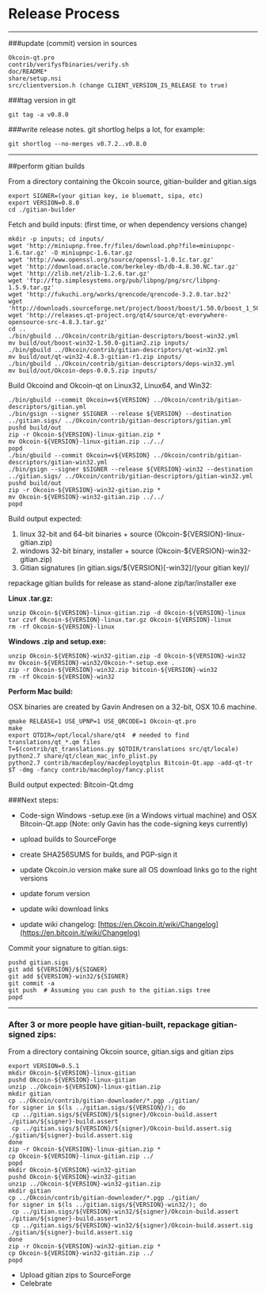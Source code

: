 Release Process
====================

* * *

###update (commit) version in sources


	Okcoin-qt.pro
	contrib/verifysfbinaries/verify.sh
	doc/README*
	share/setup.nsi
	src/clientversion.h (change CLIENT_VERSION_IS_RELEASE to true)

###tag version in git

	git tag -a v0.8.0

###write release notes. git shortlog helps a lot, for example:

	git shortlog --no-merges v0.7.2..v0.8.0

* * *

##perform gitian builds

 From a directory containing the Okcoin source, gitian-builder and gitian.sigs
  
	export SIGNER=(your gitian key, ie bluematt, sipa, etc)
	export VERSION=0.8.0
	cd ./gitian-builder

 Fetch and build inputs: (first time, or when dependency versions change)

	mkdir -p inputs; cd inputs/
	wget 'http://miniupnp.free.fr/files/download.php?file=miniupnpc-1.6.tar.gz' -O miniupnpc-1.6.tar.gz
	wget 'http://www.openssl.org/source/openssl-1.0.1c.tar.gz'
	wget 'http://download.oracle.com/berkeley-db/db-4.8.30.NC.tar.gz'
	wget 'http://zlib.net/zlib-1.2.6.tar.gz'
	wget 'ftp://ftp.simplesystems.org/pub/libpng/png/src/libpng-1.5.9.tar.gz'
	wget 'http://fukuchi.org/works/qrencode/qrencode-3.2.0.tar.bz2'
	wget 'http://downloads.sourceforge.net/project/boost/boost/1.50.0/boost_1_50_0.tar.bz2'
	wget 'http://releases.qt-project.org/qt4/source/qt-everywhere-opensource-src-4.8.3.tar.gz'
	cd ..
	./bin/gbuild ../Okcoin/contrib/gitian-descriptors/boost-win32.yml
	mv build/out/boost-win32-1.50.0-gitian2.zip inputs/
	./bin/gbuild ../Okcoin/contrib/gitian-descriptors/qt-win32.yml
	mv build/out/qt-win32-4.8.3-gitian-r1.zip inputs/
	./bin/gbuild ../Okcoin/contrib/gitian-descriptors/deps-win32.yml
	mv build/out/Okcoin-deps-0.0.5.zip inputs/

 Build Okcoind and Okcoin-qt on Linux32, Linux64, and Win32:
  
	./bin/gbuild --commit Okcoin=v${VERSION} ../Okcoin/contrib/gitian-descriptors/gitian.yml
	./bin/gsign --signer $SIGNER --release ${VERSION} --destination ../gitian.sigs/ ../Okcoin/contrib/gitian-descriptors/gitian.yml
	pushd build/out
	zip -r Okcoin-${VERSION}-linux-gitian.zip *
	mv Okcoin-${VERSION}-linux-gitian.zip ../../
	popd
	./bin/gbuild --commit Okcoin=v${VERSION} ../Okcoin/contrib/gitian-descriptors/gitian-win32.yml
	./bin/gsign --signer $SIGNER --release ${VERSION}-win32 --destination ../gitian.sigs/ ../Okcoin/contrib/gitian-descriptors/gitian-win32.yml
	pushd build/out
	zip -r Okcoin-${VERSION}-win32-gitian.zip *
	mv Okcoin-${VERSION}-win32-gitian.zip ../../
	popd

  Build output expected:

  1. linux 32-bit and 64-bit binaries + source (Okcoin-${VERSION}-linux-gitian.zip)
  2. windows 32-bit binary, installer + source (Okcoin-${VERSION}-win32-gitian.zip)
  3. Gitian signatures (in gitian.sigs/${VERSION}[-win32]/(your gitian key)/

repackage gitian builds for release as stand-alone zip/tar/installer exe

**Linux .tar.gz:**

	unzip Okcoin-${VERSION}-linux-gitian.zip -d Okcoin-${VERSION}-linux
	tar czvf Okcoin-${VERSION}-linux.tar.gz Okcoin-${VERSION}-linux
	rm -rf Okcoin-${VERSION}-linux

**Windows .zip and setup.exe:**

	unzip Okcoin-${VERSION}-win32-gitian.zip -d Okcoin-${VERSION}-win32
	mv Okcoin-${VERSION}-win32/Okcoin-*-setup.exe .
	zip -r Okcoin-${VERSION}-win32.zip bitcoin-${VERSION}-win32
	rm -rf Okcoin-${VERSION}-win32

**Perform Mac build:**

  OSX binaries are created by Gavin Andresen on a 32-bit, OSX 10.6 machine.

	qmake RELEASE=1 USE_UPNP=1 USE_QRCODE=1 Okcoin-qt.pro
	make
	export QTDIR=/opt/local/share/qt4  # needed to find translations/qt_*.qm files
	T=$(contrib/qt_translations.py $QTDIR/translations src/qt/locale)
	python2.7 share/qt/clean_mac_info_plist.py
	python2.7 contrib/macdeploy/macdeployqtplus Bitcoin-Qt.app -add-qt-tr $T -dmg -fancy contrib/macdeploy/fancy.plist

 Build output expected: Bitcoin-Qt.dmg

###Next steps:

* Code-sign Windows -setup.exe (in a Windows virtual machine) and
  OSX Bitcoin-Qt.app (Note: only Gavin has the code-signing keys currently)

* upload builds to SourceForge

* create SHA256SUMS for builds, and PGP-sign it

* update Okcoin.io version
  make sure all OS download links go to the right versions

* update forum version

* update wiki download links

* update wiki changelog: [https://en.Okcoin.it/wiki/Changelog](https://en.bitcoin.it/wiki/Changelog)

Commit your signature to gitian.sigs:

	pushd gitian.sigs
	git add ${VERSION}/${SIGNER}
	git add ${VERSION}-win32/${SIGNER}
	git commit -a
	git push  # Assuming you can push to the gitian.sigs tree
	popd

-------------------------------------------------------------------------

### After 3 or more people have gitian-built, repackage gitian-signed zips:

From a directory containing Okcoin source, gitian.sigs and gitian zips

	export VERSION=0.5.1
	mkdir Okcoin-${VERSION}-linux-gitian
	pushd Okcoin-${VERSION}-linux-gitian
	unzip ../Okcoin-${VERSION}-linux-gitian.zip
	mkdir gitian
	cp ../Okcoin/contrib/gitian-downloader/*.pgp ./gitian/
	for signer in $(ls ../gitian.sigs/${VERSION}/); do
	 cp ../gitian.sigs/${VERSION}/${signer}/Okcoin-build.assert ./gitian/${signer}-build.assert
	 cp ../gitian.sigs/${VERSION}/${signer}/Okcoin-build.assert.sig ./gitian/${signer}-build.assert.sig
	done
	zip -r Okcoin-${VERSION}-linux-gitian.zip *
	cp Okcoin-${VERSION}-linux-gitian.zip ../
	popd
	mkdir Okcoin-${VERSION}-win32-gitian
	pushd Okcoin-${VERSION}-win32-gitian
	unzip ../Okcoin-${VERSION}-win32-gitian.zip
	mkdir gitian
	cp ../Okcoin/contrib/gitian-downloader/*.pgp ./gitian/
	for signer in $(ls ../gitian.sigs/${VERSION}-win32/); do
	 cp ../gitian.sigs/${VERSION}-win32/${signer}/Okcoin-build.assert ./gitian/${signer}-build.assert
	 cp ../gitian.sigs/${VERSION}-win32/${signer}/Okcoin-build.assert.sig ./gitian/${signer}-build.assert.sig
	done
	zip -r Okcoin-${VERSION}-win32-gitian.zip *
	cp Okcoin-${VERSION}-win32-gitian.zip ../
	popd

- Upload gitian zips to SourceForge
- Celebrate 
